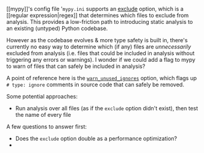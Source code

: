 ---
---

[[mypy]]'s config file '`mypy.ini` supports an [exclude](https://mypy.readthedocs.io/en/stable/config_file.html#confval-exclude) option, which is a [[regular expression|regex]] that determines which files to exclude from analysis. This provides a low-friction path to introducing static analysis to an existing (untyped) Python codebase.

However as the codebase evolves & more type safety is built in, there's currently no easy way to determine which (if any) files are _unnecessarily_ excluded from analysis (i.e. files that could be included in analysis without triggering any errors or warnings). I wonder if we could add a flag to mypy to warn of files that can safely be included in analysis?

A point of reference here is the [`warn_unused_ignores`](https://mypy.readthedocs.io/en/stable/config_file.html#confval-warn_unused_ignores) option, which flags up `# type: ignore` comments in source code that can safely be removed.

Some potential approaches:

- Run analysis over all files (as if the `exclude` option didn't exist), then test the name of every file

A few questions to answer first:

- Does the `exclude` option double as a performance optimization?
-
